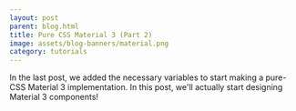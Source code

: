 ```yaml
---
layout: post
parent: blog.html
title: Pure CSS Material 3 (Part 2)
image: assets/blog-banners/material.png
category: tutorials
---
```


<!--desc.start-->
In the last post, we added the necessary variables to start making a pure-CSS Material 3 implementation. In this post, we'll actually start designing Material 3 components!
<!--desc.end-->

